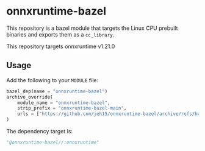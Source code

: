 # onnxruntime-bazel
This repository is a bazel module that targets the Linux CPU prebuilt binaries and exports them as a `cc_library`.

This repository targets onnxruntime v1.21.0

## Usage
Add the following to your `MODULE` file:

```python
bazel_dep(name = "onnxruntime-bazel")
archive_override(
    module_name = "onnxruntime-bazel",
    strip_prefix = "onnxruntime-bazel-main",
    urls = ["https://github.com/jeh15/onnxruntime-bazel/archive/refs/heads/main.zip"],
)
```

The dependency target is:
```python
"@onnxruntime-bazel//:onnxruntime"
```

